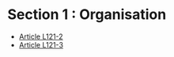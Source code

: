 # Section 1 : Organisation

- [Article L121-2](article-l121-2.md)
- [Article L121-3](article-l121-3.md)

